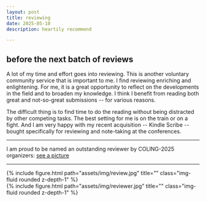 ```yaml
---
layout: post
title: reviewing
date: 2025-05-10 
description: heartily recommend

---
```


<h2 class="title">before the next batch of reviews</h2>

A lot of my time and effort goes into reviewing. This is another voluntary community service that is important to me. 
I find reviewing enriching and enlightening. For me, it is a great opportunity to reflect on the developments in the field 
and to broaden my knowledge. I think I benefit from reading both great and not-so-great submissions -- for various reasons.

The difficult thing is to find time to do the reading without being distracted by other competing tasks. The best setting for me is on the train or on a fight.
And I am very happy with my recent acquisition -- Kindle Scribe -- bought specifically for reviewing and note-taking at the conferences. 

---

I am proud to be named an outstanding reviewer by COLING-2025 organizers: <a href="/assets/img/who_is_outstanding_coling2025.jpg" target="blank">see a picture</a>

---

<div class="row justify-content-sm-center">
    <div class="col-sm-4 mt-3 mt-md-0">
        {% include figure.html path="assets/img/review.jpg" title="" class="img-fluid rounded z-depth-1" %}
    </div>
    <div class="col-sm-4 mt-3 mt-md-0">
        {% include figure.html path="assets/img/reviewer.jpg" title="" class="img-fluid rounded z-depth-1" %}
    </div>
</div>
